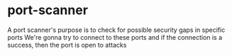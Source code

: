 # port-scanner
A port scanner's purpose is to check for possible security gaps in specific ports
We're gonna try to connect to these ports and if the connection is a success, then the port is open to attacks
